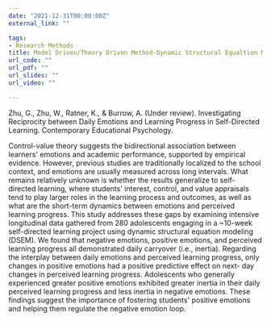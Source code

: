 ```yaml
---
date: "2021-12-31T00:00:00Z"
external_link: ""

tags:
- Research Methods
title: Model Driven/Theory Driven Method-Dynamic Structural Equaltion Modeling
url_code: ""
url_pdf: ""
url_slides: ""
url_video: ""

---
```

Zhu, G., Zhu, W., Ratner, K., & Burrow, A. (Under review). Investigating Reciprocity between Daily Emotions and Learning Progress in Self-Directed Learning. Contemporary Educational Psychology. 

Control-value theory suggests the bidirectional association between learners' emotions
and academic performance, supported by empirical evidence. However, previous
studies are traditionally localized to the school context, and emotions are usually
measured across long intervals. What remains relatively unknown is whether the
results generalize to self-directed learning, where students' interest, control, and value
appraisals tend to play larger roles in the learning process and outcomes, as well as
what are the short-term dynamics between emotions and perceived learning progress.
This study addresses these gaps by examining intensive longitudinal data gathered
from 280 adolescents engaging in a ~10-week self-directed learning project using
dynamic structural equation modeling (DSEM). We found that negative emotions,
positive emotions, and perceived learning progress all demonstrated daily carryover
(i.e., inertia). Regarding the interplay between daily emotions and perceived learning progress, only changes in positive emotions had a positive predictive effect on next-
day changes in perceived learning progress. Adolescents who generally experienced greater positive emotions exhibited greater inertia in their daily perceived learning
progress and less inertia in negative emotions. These findings suggest the importance
of fostering students' positive emotions and helping them regulate the negative
emotion loop.

